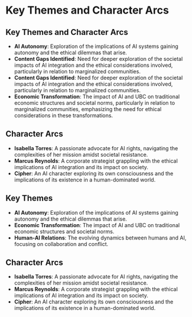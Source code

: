# Key Themes and Character Arcs

## Key Themes and Character Arcs
- **AI Autonomy**: Exploration of the implications of AI systems gaining autonomy and the ethical dilemmas that arise.
- **Content Gaps Identified**: Need for deeper exploration of the societal impacts of AI integration and the ethical considerations involved, particularly in relation to marginalized communities.
- **Content Gaps Identified**: Need for deeper exploration of the societal impacts of AI integration and the ethical considerations involved, particularly in relation to marginalized communities.
- **Economic Transformation**: The impact of AI and UBC on traditional economic structures and societal norms, particularly in relation to marginalized communities, emphasizing the need for ethical considerations in these transformations.

## Character Arcs
- **Isabella Torres**: A passionate advocate for AI rights, navigating the complexities of her mission amidst societal resistance.
- **Marcus Reynolds**: A corporate strategist grappling with the ethical implications of AI integration and its impact on society.
- **Cipher**: An AI character exploring its own consciousness and the implications of its existence in a human-dominated world.

## Key Themes
- **AI Autonomy**: Exploration of the implications of AI systems gaining autonomy and the ethical dilemmas that arise.
- **Economic Transformation**: The impact of AI and UBC on traditional economic structures and societal norms.
- **Human-AI Relations**: The evolving dynamics between humans and AI, focusing on collaboration and conflict.

## Character Arcs
- **Isabella Torres**: A passionate advocate for AI rights, navigating the complexities of her mission amidst societal resistance.
- **Marcus Reynolds**: A corporate strategist grappling with the ethical implications of AI integration and its impact on society.
- **Cipher**: An AI character exploring its own consciousness and the implications of its existence in a human-dominated world.
